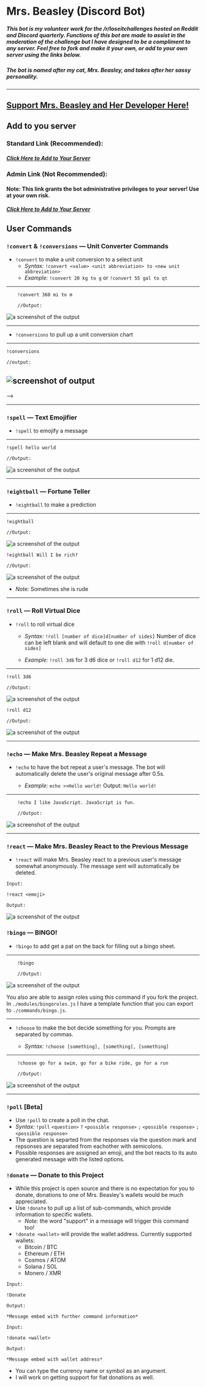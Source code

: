 # Mrs. Beasley (Discord Bot) 

##### This bot is my volunteer work for the /r/loseitchallenges hosted on Reddit and Discord quarterly. Functions of this bot are made to assist in the moderation of the challenge but I have designed to be a compliment to any server. Feel free to fork and make it your own, or add to your own server using the links below.

##### The bot is named after my cat, Mrs. Beasley, and takes after her sassy personality.

---

## [Support Mrs. Beasley and Her Developer Here!](./DONATE.md)

## Add to you server

### Standard Link (Recommended):

##### [Click Here to Add to Your Server](https://discord.com/api/oauth2/authorize?client_id=857711589150556200&permissions=534119967814&scope=bot)

### Admin Link (Not Recommended):

#### Note: This link grants the bot administrative privileges to your server! Use at your own risk.

##### [Click Here to Add to Your Server](https://discord.com/api/oauth2/authorize?client_id=857711589150556200&permissions=8&scope=bot)

## User Commands

### `!convert` & `!conversions` &mdash; Unit Converter Commands

- `!convert` to make a unit conversion to a select unit
  - *Syntax:* `!convert <value> <unit abbreviation> to <new unit abbreviation>`
  - *Example:* `!convert 20 kg to g` or `!convert 55 gal to qt`

---    
```
    !convert 360 mi to m

    //Output: 
```
![a screenshot of the output](./modules/assets/convertTo.png)

---

- `!conversions` to pull up a unit conversion chart

---

    !conversions

    //output:

![screenshot of output](./modules/assets/conversions.JPG)
---
-->

---
### `!spell` &mdash; Text Emojifier

- `!spell` to emojify a message

---

    !spell hello world

    //Output:

![a screenshot of the output](./modules/assets/emojify.JPG)

---

### `!eightball` &mdash; Fortune Teller

- `!eightball` to make a prediction

---

    !eightball

    //Output:

![a screenshot of the output](./modules/assets/eightballFalse.JPG)

    !eightball Will I be rich?

    //Output:

![a screenshot of the output](./modules/assets/eightball.JPG)
  
  - *Note:* Sometimes she is rude

---

### `!roll` &mdash; Roll Virtual Dice

- `!roll` to roll virtual dice

  - *Syntax:* `!roll [number of dice]d[number of sides]` Number of dice can be left blank and will default to one die with `!roll d[number of sides]`

  - *Example:* `!roll 3d6` for 3 d6 dice or `!roll d12` for 1 d12 die.

---

    !roll 3d6

    //Output:

![a screenshot of the output](./modules/assets/3d6.JPG)

    !roll d12

    //Output:

![a screenshot of the output](./modules/assets/d12.JPG)

---

### `!echo` &mdash; Make Mrs. Beasley Repeat a Message

- `!echo` to have the bot repeat a user's message. The bot will automatically delete the user's original message after 0.5s.

  - *Example:* `echo >>Hello world!` Output: `Hello world!`

---

```
    !echo I like JavaScript. JavaScript is fun.

    //Output:
```

![a screenshot of the output](./modules/assets/react.PNG)

---

### `!react` &mdash; Make Mrs. Beasley React to the Previous Message

- `!react` will make Mrs. Beasley react to a previous user's message somewhat anonymously. The message sent will automatically be deleted.

```
Input:

!react <emoji>

Output:
```

![a screenshot of the output](./modules/assets/react.PNG)

### `!bingo` &mdash; BINGO!

- `!bingo` to add get a pat on the back for filling out a bingo sheet.

---

```
    !bingo

    //Output:
```

![a screenshot of the output](./modules/assets/bingoCommand.jpg)

You also are able to assign roles using this command if you fork the project. In `./modules/bingoroles.js` I have a template function that you can export to `./commands/bingo.js`.

---

- `!choose` to make the bot decide something for you. Prompts are separated by commas.  

  - *Syntax:* `!choose [something], [something], [something]`

---

```
    !choose go for a swim, go for a bike ride, go for a run

    //Output:
```

![a screenshot of the output](./modules/assets/choose.JPG)

---

### `!poll` [Beta]

- Use `!poll` to create a poll in the chat.
- *Syntax:* `!poll` `<question>` `?` `<possible response>` `;` `<possible response>` `;` `<possible response>`
- The question is separted from the responses via the question mark and repsonses are separated from eachother with semicolons.
- Possible responses are assigned an emoji, and the bot reacts to its auto generated message with the listed options.

### `!donate` &mdash; Donate to this Project

- While this project is open source and there is no expectation for you to donate, donations to one of Mrs. Beasley's wallets would be much appreciated.
- Use `!donate` to pull up a list of sub-commands, which provide information to specific wallets.
    - *Note:* the word "support" in a message will trigger this command too!
- `!donate <wallet>` will provide the wallet address. Currently supported wallets:
    - Bitcoin / BTC
    - Ethereum / ETH 
    - Cosmos / ATOM 
    - Solana / SOL 
    - Monero / XMR

```
Input:

!Donate

Output:

*Message embed with further command information*

Input:

!donate <wallet>

Output:

*Message embed with wallet address*
```
- You can type the currency name or symbol as an argument.
- I will work on getting support for fiat donations as well.


